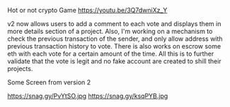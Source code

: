 Hot or not crypto Game 
https://youtu.be/3Q7dwniXz_Y

v2 now allows users to add a comment to each vote and displays them in more details section of a project. 
Also, I'm working on a mechanism to check the previous transaction of the sender, and only allow address with previous transaction history to vote.
There is also works on escrow some eth with each vote for a certain amount of the time. All this is to further validate that the vote is legit and no fake account are created to shill their projects.

Some Screen from version 2

https://snag.gy/PvYtSO.jpg
https://snag.gy/ksqPYB.jpg
